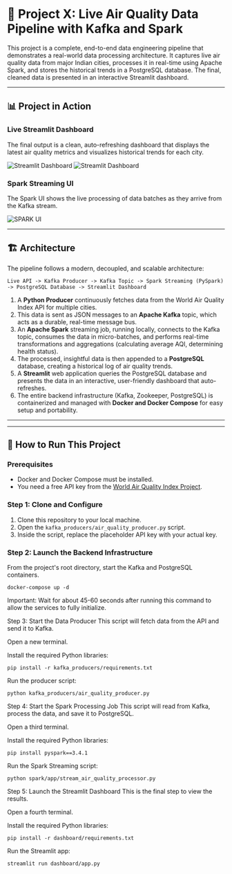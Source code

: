 # 🚀 Project X: Live Air Quality Data Pipeline with Kafka and Spark

This project is a complete, end-to-end data engineering pipeline that demonstrates a real-world data processing architecture. It captures live air quality data from major Indian cities, processes it in real-time using Apache Spark, and stores the historical trends in a PostgreSQL database. The final, cleaned data is presented in an interactive Streamlit dashboard.

---

## 📊 Project in Action

### Live Streamlit Dashboard
The final output is a clean, auto-refreshing dashboard that displays the latest air quality metrics and visualizes historical trends for each city.

![Streamlit Dashboard](https://github.com/Axikop/ProjectX/blob/main/demo1.png?raw=true)
![Streamlit Dashboard](https://github.com/Axikop/ProjectX/blob/main/demo2.png?raw=true)

### Spark Streaming UI
The Spark UI shows the live processing of data batches as they arrive from the Kafka stream.

![SPARK UI](https://github.com/Axikop/ProjectX/blob/main/sparkui.png?raw=true)

---

## 🏗️ Architecture

The pipeline follows a modern, decoupled, and scalable architecture:

`Live API -> Kafka Producer -> Kafka Topic -> Spark Streaming (PySpark) -> PostgreSQL Database -> Streamlit Dashboard`

1.  A **Python Producer** continuously fetches data from the World Air Quality Index API for multiple cities.
2.  This data is sent as JSON messages to an **Apache Kafka** topic, which acts as a durable, real-time message bus.
3.  An **Apache Spark** streaming job, running locally, connects to the Kafka topic, consumes the data in micro-batches, and performs real-time transformations and aggregations (calculating average AQI, determining health status).
4.  The processed, insightful data is then appended to a **PostgreSQL** database, creating a historical log of air quality trends.
5.  A **Streamlit** web application queries the PostgreSQL database and presents the data in an interactive, user-friendly dashboard that auto-refreshes.
6.  The entire backend infrastructure (Kafka, Zookeeper, PostgreSQL) is containerized and managed with **Docker and Docker Compose** for easy setup and portability.

---

---

## 🚀 How to Run This Project

### Prerequisites
* Docker and Docker Compose must be installed.
* You need a free API key from the [World Air Quality Index Project](https://aqicn.org/data-platform/token/).

### Step 1: Clone and Configure
1.  Clone this repository to your local machine.
2.  Open the `kafka_producers/air_quality_producer.py` script.
3.  Inside the script, replace the placeholder API key with your actual key.

### Step 2: Launch the Backend Infrastructure
From the project's root directory, start the Kafka and PostgreSQL containers.
```
docker-compose up -d
```

Important: Wait for about 45-60 seconds after running this command to allow the services to fully initialize.

Step 3: Start the Data Producer
This script will fetch data from the API and send it to Kafka.

Open a new terminal.

Install the required Python libraries:
```
pip install -r kafka_producers/requirements.txt
```
Run the producer script:
```
python kafka_producers/air_quality_producer.py
```
Step 4: Start the Spark Processing Job
This script will read from Kafka, process the data, and save it to PostgreSQL.

Open a third terminal.

Install the required Python libraries:
```
pip install pyspark==3.4.1
```
Run the Spark Streaming script:
```
python spark/app/stream_air_quality_processor.py
```
Step 5: Launch the Streamlit Dashboard
This is the final step to view the results.

Open a fourth terminal.

Install the required Python libraries:
```
pip install -r dashboard/requirements.txt
```
Run the Streamlit app:
```
streamlit run dashboard/app.py
```
